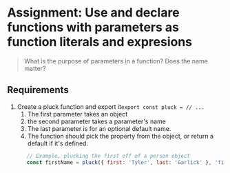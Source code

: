 # Assignment: Use and declare functions with parameters as function literals and expresions

> What is the purpose of parameters in a function?  Does the name matter?

## Requirements

1. Create a pluck function and export it`export const pluck = // ...`
    1. The first parameter takes an object
    2. the second parameter takes a parameter's name
    3. The last parameter is for an optional default name.
    4. The function should pick the property from the object, or return a default if it's defined.
    ```js
       // Example, plucking the first off of a person object
       const firstName = pluck({ first: 'Tyler', last: 'Garlick' }, 'first', '');
    ```

